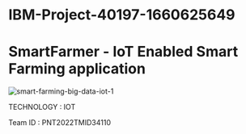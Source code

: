 # IBM-Project-40197-1660625649
#    SmartFarmer - IoT Enabled Smart Farming application

![smart-farming-big-data-iot-1](https://user-images.githubusercontent.com/113232776/202894561-cd5a6df7-6801-4435-945d-2b4df5fe0776.jpg)

TECHNOLOGY : IOT

Team ID : PNT2022TMID34110

